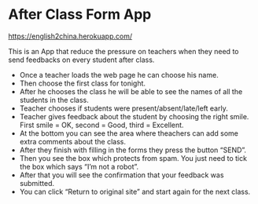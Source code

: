 # After Class Form App

https://english2china.herokuapp.com/

This is an App that reduce the pressure on teachers when they need to send feedbacks on every student after class.

- Once a teacher loads the web page he can choose his name.
- Then choose the first class for tonight.
- After he chooses the class he will be able to see the names of all the students in the class. 
- Teacher chooses if students were present/absent/late/left early.
- Teacher gives feedback about the student by choosing the right smile. First smile = OK, second = Good, third = Excellent.
- At the bottom you can see the area where theachers can add some extra comments about the class. 
- After they finish with filling in the forms they press the button “SEND”.
- Then you see the box which protects from spam. You just need to tick the box which says “I’m not a robot”.
- After that you will see the confirmation that your feedback was submitted. 
- You can click “Return to original site” and start again for the  next class.
